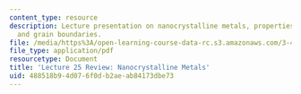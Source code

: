 ```yaml
---
content_type: resource
description: Lecture presentation on nanocrystalline metals, properties, dislocations,
  and grain boundaries.
file: /media/https%3A/open-learning-course-data-rc.s3.amazonaws.com/3-40j-physical-metallurgy-fall-2009/488518b94d076f0db2aeab84173dbe73_MIT3_40JF09_lec25.pdf
file_type: application/pdf
resourcetype: Document
title: 'Lecture 25 Review: Nanocrystalline Metals'
uid: 488518b9-4d07-6f0d-b2ae-ab84173dbe73
---
```

